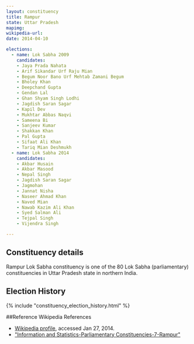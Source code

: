 ```yaml
---
layout: constituency
title: Rampur
state: Uttar Pradesh
mapimg: 
wikipedia-url: 
date: 2014-04-10

elections: 
  - name: Lok Sabha 2009
    candidates: 
    - Jaya Prada Nahata 
    - Arif Sikandar Urf Raju Mian 
    - Begum Noor Bano Urf Mehtab Zamani Begum 
    - Bholey Khan 
    - Deepchand Gupta 
    - Gendan Lal 
    - Ghan Shyam Singh Lodhi 
    - Jagdish Saran Sagar 
    - Kapil Dev 
    - Mukhtar Abbas Naqvi 
    - Sameena Bi 
    - Sanjeev Kumar 
    - Shakkan Khan 
    - Pal Gupta 
    - Sifaat Ali Khan 
    - Tariq Mian Deshmukh  
  - name: Lok Sabha 2014
    candidates: 
    - Akbar Husain 
    - Akbar Masood 
    - Nepal Singh 
    - Jagdish Saran Sagar 
    - Jagmohan 
    - Jannat Nisha 
    - Naseer Ahmad Khan 
    - Naved Mian 
    - Nawab Kazim Ali Khan 
    - Syed Salman Ali 
    - Tejpal Singh 
    - Vijendra Singh  

---
```


## Constituency details
Rampur Lok Sabha constituency is one of the 80 Lok Sabha (parliamentary) constituencies in Uttar Pradesh state in northern India.




## Election History
{% include "constituency_election_history.html" %}

##Reference
Wikipedia References
- [Wikipedia profile]({{page.profile.wikipedia}}), accessed Jan 27, 2014.
- ["Information and Statistics-Parliamentary Constituencies-7-Rampur"][wiki1]

[wiki1]: http://ceouttarpradesh.nic.in/007_PC_Statistics_English.aspx
